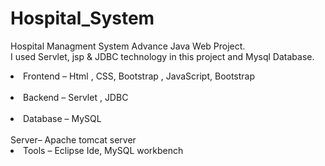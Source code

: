 # Hospital_System
Hospital Managment System Advance Java Web Project. <br> I used Servlet, jsp &amp; JDBC technology in this project and Mysql Database. <br><li> Frontend – Html , CSS, Bootstrap , JavaScript, Bootstrap</li> <br><li> Backend – Servlet , JDBC</li> <br> <li>Database – MySQL</li> <br> <lo>Server– Apache tomcat server </li><br> <li>Tools – Eclipse Ide, MySQL workbench</li>

